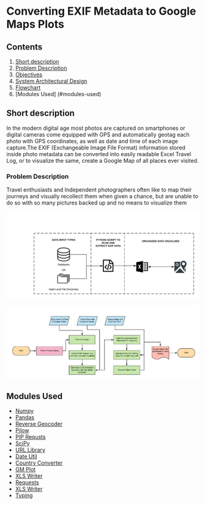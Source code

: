 # Converting EXIF Metadata to Google Maps Plots


## Contents

1. [Short description](#short-description)
1. [Problem Description](#problem-description)
1. [Objectives](#objectives)
1. [System Architectural Design](#system-architectural-design)
1. [Flowchart](#flowchart)
1. [Modules Used] (#modules-used)



## Short description

In the modern digital age most photos are captured on smartphones or digital cameras come equipped with GPS and automatically geotag each photo with GPS coordinates, as well as date and time of each image capture.The EXIF (Exchangeable Image File Format) information stored inside photo metadata can be converted into easily readable Excel Travel Log, or to visualize the same, create a Google Map of all places  ever visited.


### Problem Description

Travel enthusiasts and Independent photographers often like to map their journeys and visually recollect them when given a chance, but are unable to do so with so many pictures backed up and no means to visualize them



![System Design](https://github.com/SrivatsaRv/EXIF-to-Google-Maps/blob/main/systemdesign.png)


![Flowchart](https://github.com/SrivatsaRv/EXIF-to-Google-Maps/blob/main/flowchart.png)


## Modules Used

* [Numpy](https://numpy.org/)
* [Pandas](https://pandas.pydata.org/)
* [Reverse Geocoder](https://pypi.org/project/reverse_geocoder/) 
* [Pilow](https://pillow.readthedocs.io/en/stable/)
* [PIP Requsts](https://pypi.org/project/pipreqs/)
* [SciPy](https://www.scipy.org/)
* [URL Library](https://docs.python.org/3/library/urllib.html)
* [Date Util](https://pypi.org/project/python-dateutil/)
* [Country Converter](https://pypi.org/project/country-converter/)
* [GM Plot](https://pypi.org/project/gmplot/)
* [XLS Writer](https://xlsxwriter.readthedocs.io/)
* [Requests](https://pypi.org/project/requests/)
* [XLS Writer](https://xlsxwriter.readthedocs.io/)
* [Typing](https://pypi.org/project/typing/)




